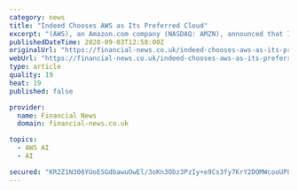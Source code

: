 ```yaml
---
category: news
title: "Indeed Chooses AWS as Its Preferred Cloud"
excerpt: "(AWS), an Amazon.com company (NASDAQ: AMZN), announced that Indeed, an online job site, has selected AWS as its preferred cloud, the company said. As part of the multi-year agreement, Indeed will migrate more than 30 petabytes of data to AWS,"
publishedDateTime: 2020-09-03T12:58:00Z
originalUrl: "https://financial-news.co.uk/indeed-chooses-aws-as-its-preferred-cloud-2020090306580/"
webUrl: "https://financial-news.co.uk/indeed-chooses-aws-as-its-preferred-cloud-2020090306580/"
type: article
quality: 19
heat: 19
published: false

provider:
  name: Financial News
  domain: financial-news.co.uk

topics:
  - AWS AI
  - AI

secured: "KR2Z1N306YUoESGdbawuOwEl/3oKn3Obz3PzIy+e9Cs3fy7KrY2DOMWcooUP8jI4pKwjF8qH7X6BG0ZUdUAQMshCY1hM4YPa5U64vfkQmw9iYkhb+lXX8JBGESYVc3Oz7oZNHwCXJT68h1BN0nD63QJNy4zDbwwx57twuiAp/v3uYxSVv2lUkefzCE4K/MyIO0Yliph4oESvlCO5j/5wJii7Pt+VGAtGQ8x0yKe05fBlcIkYcLFCKLBjx6ZAVtV444UFAfCLtEC5usHWJDiTkgWatiAiux2Bc++ev1bsJerLQjuD7YS7Gqc8CRZiIJdlXe3uH3asr7L7Fb5NgO0osxnUocoOQzUP2RDVJZRc9Q8=;DgaOI5YH+1kJunRJhqsv6g=="
---
```


